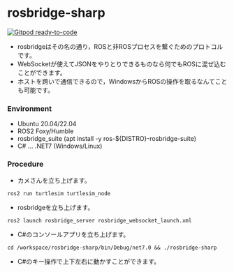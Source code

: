 # rosbridge-sharp

[![Gitpod ready-to-code](https://img.shields.io/badge/Gitpod-ready--to--code-blue?logo=gitpod)](https://gitpod.io/#https://github.com/husty530/rosbridge-sharp)  

* rosbridgeはその名の通り，ROSと非ROSプロセスを繋ぐためのプロトコルです。
* WebSocketが使えてJSONをやりとりできるものなら何でもROSに混ぜ込むことができます。
* ホストを跨いで通信できるので，WindowsからROSの操作を取るなんてことも可能です。

### Environment
* Ubuntu 20.04/22.04
* ROS2 Foxy/Humble
* rosbridge_suite (apt install -y ros-${DISTRO}-rosbridge-suite)
* C# ... .NET7 (Windows/Linux)

### Procedure
* カメさんを立ち上げます。
```
ros2 run turtlesim turtlesim_node
```

* rosbridgeを立ち上げます。 
```
ros2 launch rosbridge_server rosbridge_websocket_launch.xml
```

* C#のコンソールアプリを立ち上げます。
```
cd /workspace/rosbridge-sharp/bin/Debug/net7.0 && ./rosbridge-sharp
```

* C#のキー操作で上下左右に動かすことができます。